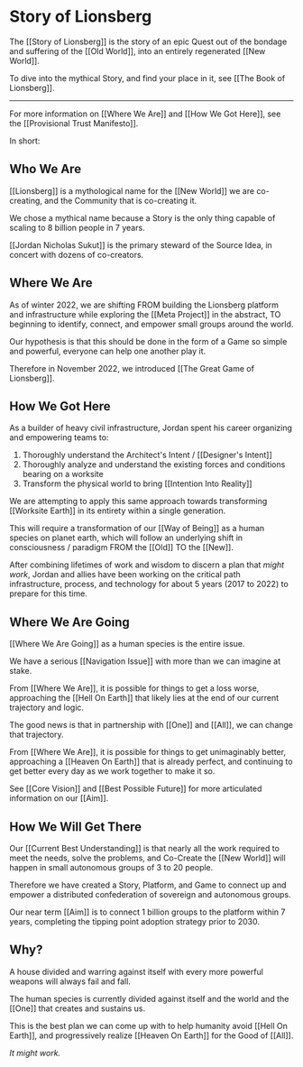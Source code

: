 # Story of Lionsberg
The [[Story of Lionsberg]] is the story of an epic Quest out of the bondage and suffering of the [[Old World]], into an entirely regenerated [[New World]]. 

To dive into the mythical Story, and find your place in it, see [[The Book of Lionsberg]]. 

___
For more information on [[Where We Are]] and [[How We Got Here]], see the [[Provisional Trust Manifesto]]. 

In short: 

## Who We Are 

[[Lionsberg]] is a mythological name for the [[New World]] we are co-creating, and the Community that is co-creating it.  

We chose a mythical name because a Story is the only thing capable of scaling to 8 billion people in 7 years. 

[[Jordan Nicholas Sukut]] is the primary steward of the Source Idea, in concert with dozens of co-creators. 

## Where We Are

As of winter 2022, we are shifting FROM building the Lionsberg platform and infrastructure while exploring the [[Meta Project]] in the abstract, TO beginning to identify, connect, and empower small groups around the world. 

Our hypothesis is that this should be done in the form of a Game so simple and powerful, everyone can help one another play it. 

Therefore in November 2022, we introduced [[The Great Game of Lionsberg]]. 

## How We Got Here 

As a builder of heavy civil infrastructure, Jordan spent his career organizing and empowering teams to: 

1. Thoroughly understand the Architect's Intent / [[Designer's Intent]]  
2. Thoroughly analyze and understand the existing forces and conditions bearing on a worksite  
3. Transform the physical world to bring [[Intention Into Reality]]  

We are attempting to apply this same approach towards transforming [[Worksite Earth]] in its entirety within a single generation.   

This will require a transformation of our [[Way of Being]] as a human species on planet earth, which will follow an underlying shift in consciousness / paradigm FROM the [[Old]] TO the [[New]]. 

After combining lifetimes of work and wisdom to discern a plan that _might work_, Jordan and allies have been working on the critical path infrastructure, process, and technology for about 5 years (2017 to 2022) to prepare for this time. 

## Where We Are Going 

[[Where We Are Going]] as a human species is the entire issue. 

We have a serious [[Navigation Issue]] with more than we can imagine at stake. 

From [[Where We Are]], it is possible for things to get a loss worse, approaching the [[Hell On Earth]] that likely lies at the end of our current trajectory and logic. 

The good news is that in partnership with [[One]] and [[All]], we can change that trajectory. 

From [[Where We Are]], it is possible for things to get unimaginably better, approaching a [[Heaven On Earth]] that is already perfect, and continuing to get better every day as we work together to make it so. 

See [[Core Vision]] and [[Best Possible Future]] for more articulated information on our [[Aim]]. 

## How We Will Get There 

Our [[Current Best Understanding]] is that nearly all the work required to meet the needs, solve the problems, and Co-Create the [[New World]] will happen in small autonomous groups of 3 to 20 people. 

Therefore we have created a Story, Platform, and Game to  connect up and empower a distributed confederation of sovereign and autonomous groups. 

Our near term [[Aim]] is to connect 1 billion groups to the platform within 7 years, completing the tipping point adoption strategy prior to 2030. 

## Why? 

A house divided and warring against itself with every more powerful weapons will always fail and fall. 

The human species is currently divided against itself and the world and the [[One]] that creates and sustains us. 

This is the best plan we can come up with to help humanity avoid [[Hell On Earth]], and progressively realize [[Heaven On Earth]] for the Good of [[All]]. 

_It might work._
